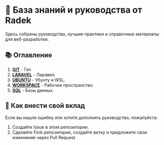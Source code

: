 # 🧠 База знаний и руководства от Radek

Здесь собраны руководства, лучшие практики и справочные материалы для веб-разработки.

## 📚 Оглавление

1.  **[GIT](./01-git/)** - Гит.
2.  **[LARAVEL](./02-laravel/)** - Ларавел.
3.  **[UBUNTU](./03-ubuntu/)** - Убунту и WSL.
4.  **[WORKSPACE](./04-workspace/)** - Рабочее пространство.
5.  **[SQL](./05-sql/)** - Базы данных.

## 🤝 Как внести свой вклад

Если вы нашли ошибку или хотите дополнить руководство, пожалуйста:
1.  Создайте Issue в этом репозитории.
2.  Сделайте Fork репозитория, создайте ветку и предложите свои изменения через Pull Request.
